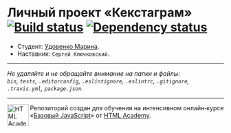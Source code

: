 # Личный проект «Кекстаграм» [![Build status][travis-image]][travis-url] [![Dependency status][dependency-image]][dependency-url]

* Студент: [Удовенко Марина](https://up.htmlacademy.ru/javascript/7/user/7570).
* Наставник: `Сергей Ключковский`.

---

_Не удаляйте и не обращайте внимание на папки и файлы:_<br>
_`bin`, `tests`, `.editorconfig`, `.eslintignore`, `.eslintrc`, `.gitignore`, `.travis.yml`, `package.json`._

---

<a href="https://htmlacademy.ru/intensive/javascript"><img align="left" width="50" height="50" title="HTML Academy" src="https://up.htmlacademy.ru/static/img/intensive/javascript/logo-for-github.svg"></a>

Репозиторий создан для обучения на интенсивном онлайн‑курсе «[Базовый JavaScript](https://htmlacademy.ru/intensive/javascript)» от [HTML Academy](https://htmlacademy.ru).

[travis-image]: https://travis-ci.org/htmlacademy-javascript/7570-kekstagram.svg?branch=master
[travis-url]: https://travis-ci.org/htmlacademy-javascript/7570-kekstagram
[dependency-image]: https://david-dm.org/htmlacademy-javascript/7570-kekstagram.svg?style=flat-square
[dependency-url]: https://david-dm.org/htmlacademy-javascript/7570-kekstagram
